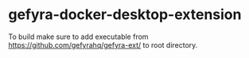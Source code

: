 # gefyra-docker-desktop-extension


To build make sure to add executable from https://github.com/gefyrahq/gefyra-ext/ to root directory.

